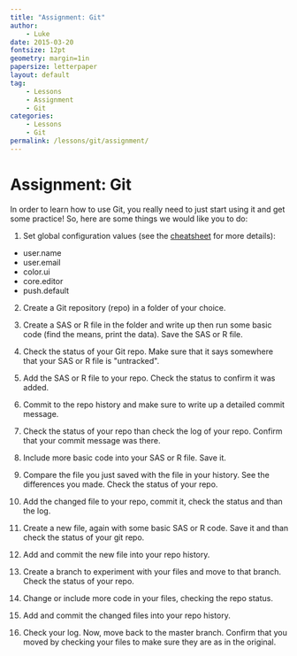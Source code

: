 ```yaml
---
title: "Assignment: Git"
author:
    - Luke
date: 2015-03-20
fontsize: 12pt
geometry: margin=1in
papersize: letterpaper
layout: default
tag:
    - Lessons
    - Assignment
    - Git
categories:
    - Lessons
    - Git
permalink: /lessons/git/assignment/
---
```


# Assignment: Git #

In order to learn how to use Git, you really need to just start using
it and get some practice!  So, here are some things we would like you
to do:

1. Set global configuration values (see the
  [cheatsheet](cheatsheet/index.html) for more details):
  * user.name
  * user.email
  * color.ui
  * core.editor
  * push.default

2. Create a Git repository (repo) in a folder of your choice.

3. Create a SAS or R file in the folder and write up then run some
   basic code (find the means, print the data).  Save the SAS or R
   file.

4. Check the status of your Git repo.  Make sure that it says
   somewhere that your SAS or R file is "untracked".

5. Add the SAS or R file to your repo.  Check the status to confirm it
   was added.

6. Commit to the repo history and make sure to write up a detailed
   commit message.

7. Check the status of your repo than check the log of your repo.
   Confirm that your commit message was there.

8. Include more basic code into your SAS or R file.  Save it.

9. Compare the file you just saved with the file in your history.
   See the differences you made.  Check the status of your repo.

10. Add the changed file to your repo, commit it, check the status and
    than the log.

11. Create a new file, again with some basic SAS or R code.  Save it
    and than check the status of your git repo.

12. Add and commit the new file into your repo history.

13. Create a branch to experiment with your files and move to that
    branch.  Check the status of your repo.

14. Change or include more code in your files, checking the repo
    status.

15. Add and commit the changed files into your repo history.

16. Check your log.  Now, move back to the master branch.  Confirm
    that you moved by checking your files to make sure they are as in
    the original.

